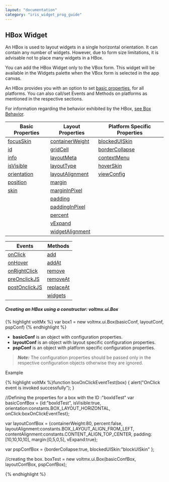 ```yaml
---
layout: "documentation"
category: "iris_widget_prog_guide"
---
```

                                

HBox Widget
-----------

An HBox is used to layout widgets in a single horizontal orientation. It can contain any number of widgets. However, due to form size limitations, it is advisable not to place many widgets in a HBox.

You can add the HBox Widget only to the VBox form. This widget will be available in the Widgets palette when the VBox form is selected in the app canvas.

An HBox provides you with an option to set [](HBox_Properties.html)[basic properties](HBox_Properties.html), for all platforms. You can also call/set Events and Methods on platforms as mentioned in the respective sections.

For information regarding the behavior exhibited by the HBox, [see Box Behavior](Box_Behavior.html).

  
| Basic Properties | Layout Properties | Platform Specific Properties |
| --- | --- | --- |
| [focusSkin](HBox_Properties.html#focusskin) | [containerWeight](HBox_Properties.html#containerweight) | [blockedUISkin](HBox_Properties.html#blockeduiskin) |
| [id](HBox_Properties.html#id) | [gridCell](HBox_Properties.html#gridcell) | [borderCollapse](HBox_Properties.html#bordercollapse) |
| [info](HBox_Properties.html#info) | [layoutMeta](HBox_Properties.html#layoutmeta) | [contextMenu](HBox_Properties.html#contextmenu) |
| [isVisible](HBox_Properties.html#isvisible) | [layoutType](HBox_Properties.html#layouttype) | [hoverSkin](HBox_Properties.html#hoverskin) |
| [orientation](HBox_Properties.html#orientation) | [layoutAlignment](HBox_Properties.html#layoutalignment) | [viewConfig](HBox_Properties.html#viewconfig) |
| [position](HBox_Properties.html#position) | [margin](HBox_Properties.html#margin) |   |
| [skin](HBox_Properties.html#skin) | [marginInPixel](HBox_Properties.html#margininpixel) |   |
|   | [padding](HBox_Properties.html#padding) |   |
|   | [paddingInPixel](HBox_Properties.html#paddinginpixel) |   |
|   | [percent](HBox_Properties.html#percent) |   |
|   | [vExpand](HBox_Properties.html#vexpand) |   |
|   | [widgetAlignment](HBox_Properties.html#widgetalignment) |   |

  
| Events | Methods |
| --- | --- |
| [onClick](Box_Events.html#onclick) | [add](Box_Methods.html#add) |
| [onHover](Box_Events.html#onhover) | [addAt](Box_Methods.html#addat) |
| [onRightClick](Box_Events.html#onrightclick) | [remove](Box_Methods.html#remove) |
| [preOnclickJS](Box_Events.html#preonclickjs) | [removeAt](Box_Methods.html#removeat) |
| [postOnclickJS](Box_Events.html#postonclickjs) | [replaceAt](Box_Methods.html#replaceat) |
|   | [widgets](Box_Methods.html#widgets) |

##### Creating an HBox using a constructor: voltmx.ui.Box

{% highlight voltMx %}
var box1 = new voltmx.ui.Box(basicConf, layoutConf, pspConf)
{% endhighlight %}

*   **basicConf** is an object with configuration properties.
*   **layoutConf** is an object with layout specific configuration properties.
*   **pspConf** is an object with platform specific configuration properties.

> **_Note:_** The configuration properties should be passed only in the respective configuration objects otherwise they are ignored.

Example

{% highlight voltMx %}function boxOnClickEventTest(box)
{
	alert("OnClick event is invoked successfully");
}

//Defining the properties for a box with the ID :"boxIdTest"
var basicConfBox = {id:"boxIdTest", isVisible:true, orientation:constants.BOX_LAYOUT_HORIZONTAL, onClick:boxOnClickEventTest};

var layoutConfBox = {containerWeight:80, percent:false, layoutAlignment:constants.BOX_LAYOUT_ALIGN_FROM_LEFT, contentAlignment:constants.CONTENT_ALIGN_TOP_CENTER, padding:[10,10,10,10], margin:[0,5,0,5], vExpand:true};

var pspConfBox = {borderCollapse:true, blockedUISkin:"blockUISkin" };

//creating the box.
boxTest = new voltmx.ui.Box(basicConfBox, layoutConfBox, pspConfBox);


{% endhighlight %}

